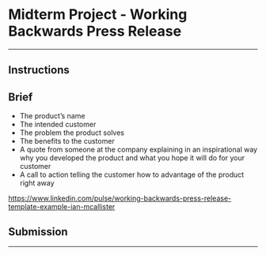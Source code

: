 # Midterm Project - Working Backwards Press Release

---

## Instructions


## Brief

- The product’s name
- The intended customer
- The problem the product solves
- The benefits to the customer
- A quote from someone at the company explaining in an inspirational way why you developed the product and what you hope it will do for your customer
- A call to action telling the customer how to advantage of the product right away

https://www.linkedin.com/pulse/working-backwards-press-release-template-example-ian-mcallister 


## Submission


---
